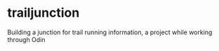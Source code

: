 # trailjunction
Building a junction for trail running information, a project while working through Odin
